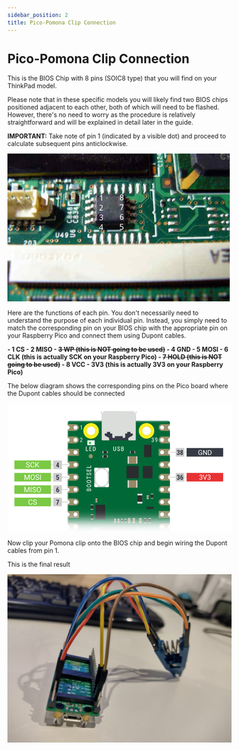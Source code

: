 ```yaml
---
sidebar_position: 2
title: Pico-Pomona Clip Connection
---
```


# Pico-Pomona Clip Connection

This is the BIOS Chip with 8 pins (SOIC8 type) that you will find on your ThinkPad model.

Please note that in these specific models you will likely find two BIOS chips positioned adjacent to each other, both of which will need to be flashed. However, there's no need to worry as the procedure is relatively straightforward and will be explained in detail later in the guide.

**IMPORTANT:** Take note of pin 1 (indicated by a visible dot) and proceed to calculate subsequent pins anticlockwise.

![](/img/libreboot/soic8.jpg)

Here are the functions of each pin. You don't necessarily need to understand the purpose of each individual pin. Instead, you simply need to match the corresponding pin on your BIOS chip with the appropriate pin on your Raspberry Pico and connect them using Dupont cables.

<b>
- 1 CS
- 2 MISO
- <s>3 WP (this is NOT going to be used)</s>
- 4 GND
- 5 MOSI
- 6 CLK (this is actually SCK on your Raspberry Pico)
- <s>7 HOLD (this is NOT going to be used)</s>
- 8 VCC - 3V3 (this is actually 3V3 on your Raspberry Pico)
</b>

The below diagram shows the corresponding pins on the Pico board where the Dupont cables should be connected

![](/img/libreboot/serprog_pins.png)

Now clip your Pomona clip onto the BIOS chip and begin wiring the Dupont cables from pin 1.

This is the final result

![](/img/libreboot/connection.jpg)